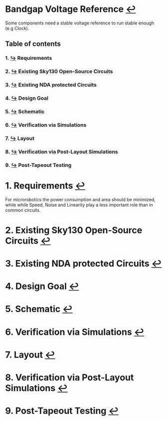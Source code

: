 # Bandgap Voltage Reference [↩](documentation.md)
Some components need a stable voltage reference to run stable enough (e.g Clock).
## Table of contents
### 1. [↪](#1-requirements-) Requirements
### 2. [↪](#2-existing-sky130-open-source-circuits-) Existing Sky130 Open-Source Circuits
### 3. [↪](#3-existing-nda-protected-circuits-) Existing NDA protected Circuits
### 4. [↪](#4-design-goal-) Design Goal
### 5. [↪](#5-schematic-) Schematic
### 6. [↪](#6-verification-via-simulations-) Verification via Simulations
### 7. [↪](#7-layout-) Layout
### 8. [↪](#8-verification-via-post-layout-simulations-) Verification via Post-Layout Simulations
### 9. [↪](#9-post-tapeout-testing-) Post-Tapeout Testing

# 1. Requirements [↩](#table-of-contents)
For microrobotics the power consumption and area should be minimized, while while Speed, Noise and Linearity play a less important role than in common circuits.
# 2. Existing Sky130 Open-Source Circuits [↩](#table-of-contents)

# 3. Existing NDA protected Circuits [↩](#table-of-contents)

# 4. Design Goal [↩](#table-of-contents)

# 5. Schematic [↩](#table-of-contents)

# 6. Verification via Simulations [↩](#table-of-contents)

# 7. Layout [↩](#table-of-contents)

# 8. Verification via Post-Layout Simulations [↩](#table-of-contents)

# 9. Post-Tapeout Testing [↩](#table-of-contents)

